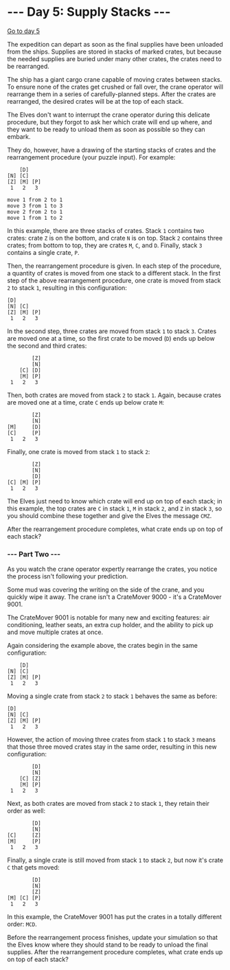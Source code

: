# --- Day 5: Supply Stacks ---

[Go to day 5](https://adventofcode.com/2022/day/5)

The expedition can depart as soon as the final supplies have been unloaded from the ships. Supplies are stored in stacks
of marked crates, but because the needed supplies are buried under many other crates, the crates need to be rearranged.

The ship has a giant cargo crane capable of moving crates between stacks. To ensure none of the crates get crushed or
fall over, the crane operator will rearrange them in a series of carefully-planned steps. After the crates are
rearranged, the desired crates will be at the top of each stack.

The Elves don't want to interrupt the crane operator during this delicate procedure, but they forgot to ask her which
crate will end up where, and they want to be ready to unload them as soon as possible so they can embark.

They do, however, have a drawing of the starting stacks of crates and the rearrangement procedure (your puzzle input).
For example:

```
    [D]    
[N] [C]    
[Z] [M] [P]
 1   2   3 

move 1 from 2 to 1
move 3 from 1 to 3
move 2 from 2 to 1
move 1 from 1 to 2
```

In this example, there are three stacks of crates. Stack `1` contains two crates: crate `Z` is on the bottom, and
crate `N` is on top. Stack `2` contains three crates; from bottom to top, they are crates `M`, `C`, and `D`. Finally,
stack `3` contains a single crate, `P`.

Then, the rearrangement procedure is given. In each step of the procedure, a quantity of crates is moved from one stack
to a different stack. In the first step of the above rearrangement procedure, one crate is moved from stack `2` to
stack `1`, resulting in this configuration:

```
[D]        
[N] [C]    
[Z] [M] [P]
 1   2   3 
```

In the second step, three crates are moved from stack `1` to stack `3`. Crates are moved one at a time, so the first
crate to be moved (`D`) ends up below the second and third crates:

```
        [Z]
        [N]
    [C] [D]
    [M] [P]
 1   2   3
```

Then, both crates are moved from stack `2` to stack `1`. Again, because crates are moved one at a time, crate `C` ends
up below crate `M`:

```
        [Z]
        [N]
[M]     [D]
[C]     [P]
 1   2   3
```

Finally, one crate is moved from stack `1` to stack `2`:

```
        [Z]
        [N]
        [D]
[C] [M] [P]
 1   2   3
```

The Elves just need to know which crate will end up on top of each stack; in this example, the top crates are `C` in
stack `1`, `M` in stack `2`, and `Z` in stack `3`, so you should combine these together and give the Elves the
message `CMZ`.

After the rearrangement procedure completes, what crate ends up on top of each stack?

### --- Part Two ---

As you watch the crane operator expertly rearrange the crates, you notice the process isn't following your prediction.

Some mud was covering the writing on the side of the crane, and you quickly wipe it away. The crane isn't a CrateMover
9000 - it's a CrateMover 9001.

The CrateMover 9001 is notable for many new and exciting features: air conditioning, leather seats, an extra cup holder,
and the ability to pick up and move multiple crates at once.

Again considering the example above, the crates begin in the same configuration:

```
    [D]    
[N] [C]    
[Z] [M] [P]
 1   2   3 
 ```

Moving a single crate from stack `2` to stack `1` behaves the same as before:

```
[D]        
[N] [C]    
[Z] [M] [P]
 1   2   3 
```

However, the action of moving three crates from stack `1` to stack `3` means that those three moved crates stay in the
same order, resulting in this new configuration:

```
        [D]
        [N]
    [C] [Z]
    [M] [P]
 1   2   3
```

Next, as both crates are moved from stack `2` to stack `1`, they retain their order as well:

```
        [D]
        [N]
[C]     [Z]
[M]     [P]
 1   2   3
```

Finally, a single crate is still moved from stack `1` to stack `2`, but now it's crate `C` that gets moved:

```
        [D]
        [N]
        [Z]
[M] [C] [P]
 1   2   3
```

In this example, the CrateMover 9001 has put the crates in a totally different order: `MCD`.

Before the rearrangement process finishes, update your simulation so that the Elves know where they should stand to be
ready to unload the final supplies. After the rearrangement procedure completes, what crate ends up on top of each
stack?
